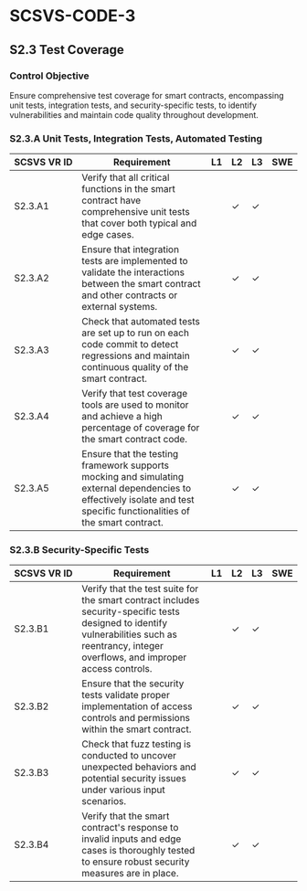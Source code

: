 # SCSVS-CODE-3

## S2.3 Test Coverage

### Control Objective
Ensure comprehensive test coverage for smart contracts, encompassing unit tests, integration tests, and security-specific tests, to identify vulnerabilities and maintain code quality throughout development.

### S2.3.A Unit Tests, Integration Tests, Automated Testing

| **SCSVS&nbsp;VR&nbsp;ID**          | Requirement                                                                 | L1 | L2 | L3 | SWE |
| ------------ | --------------------------------------------------------------------------- | -- | -- | -- | --- |
| S2.3.A1      | Verify that all critical functions in the smart contract have comprehensive unit tests that cover both typical and edge cases. |    | ✓  | ✓  |     |
| S2.3.A2      | Ensure that integration tests are implemented to validate the interactions between the smart contract and other contracts or external systems. |    | ✓  | ✓  |     |
| S2.3.A3      | Check that automated tests are set up to run on each code commit to detect regressions and maintain continuous quality of the smart contract. |    | ✓  | ✓  |     |
| S2.3.A4      | Verify that test coverage tools are used to monitor and achieve a high percentage of coverage for the smart contract code. |    | ✓  | ✓  |     |
| S2.3.A5      | Ensure that the testing framework supports mocking and simulating external dependencies to effectively isolate and test specific functionalities of the smart contract. |    | ✓  | ✓  |     |

### S2.3.B Security-Specific Tests

| **SCSVS&nbsp;VR&nbsp;ID**          | Requirement                                                                 | L1 | L2 | L3 | SWE |
| ------------ | --------------------------------------------------------------------------- | -- | -- | -- | --- |
| S2.3.B1      | Verify that the test suite for the smart contract includes security-specific tests designed to identify vulnerabilities such as reentrancy, integer overflows, and improper access controls. |    | ✓  | ✓  |     |
| S2.3.B2      | Ensure that the security tests validate proper implementation of access controls and permissions within the smart contract. |    | ✓  | ✓  |     |
| S2.3.B3      | Check that fuzz testing is conducted to uncover unexpected behaviors and potential security issues under various input scenarios. |    | ✓  | ✓  |     |
| S2.3.B4      | Verify that the smart contract's response to invalid inputs and edge cases is thoroughly tested to ensure robust security measures are in place. |    | ✓  | ✓  |     |